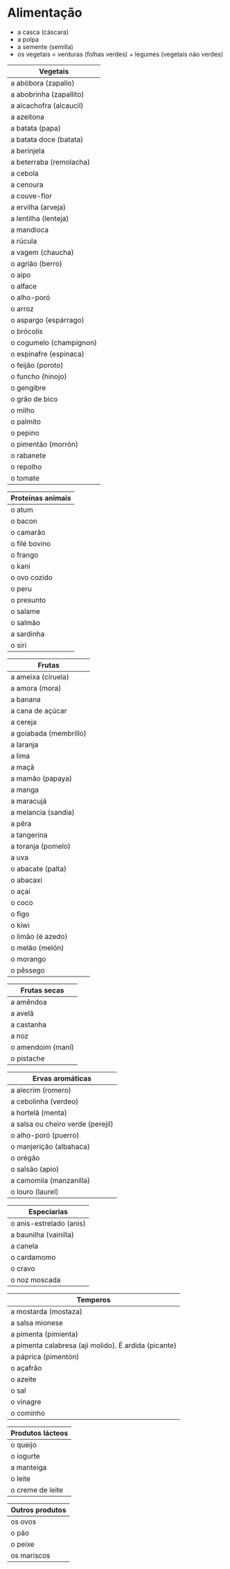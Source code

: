 # Alimentação

* a casca (cáscara)
* a polpa
* a semente (semilla)
* os vegetais = verduras (folhas verdes) + legumes (vegetais não verdes)

| Vegetais |
| -- |
| a abóbora (zapallo) |
| a abobrinha (zapallito) |
| a alcachofra (alcaucil) |
| a azeitona |
| a batata (papa) |
| a batata doce (batata) |
| a berinjela |
| a beterraba (remolacha) |
| a cebola |
| a cenoura |
| a couve-flor |
| a ervilha (arveja) |
| a lentilha (lenteja) |
| a mandioca |
| a rúcula |
| a vagem (chaucha) |
| o agrião (berro) |
| o aipo |
| o alface |
| o alho-poró |
| o arroz |
| o aspargo (espárrago) |
| o brócolis |
| o cogumelo (champignon) |
| o espinafre (espinaca) |
| o feijão (poroto) |
| o funcho (hinojo) |
| o gengibre |
| o grão de bico |
| o milho |
| o palmito |
| o pepino |
| o pimentão (morrón) |
| o rabanete |
| o repolho |
| o tomate |

| Proteínas animais |
| -- |
| o atum |
| o bacon |
| o camarão |
| o filé bovino |
| o frango |
| o kani |
| o ovo cozido |
| o peru |
| o presunto |
| o salame |
| o salmão |
| a sardinha |
| o siri |

| Frutas |
| -- |
| a ameixa (ciruela) |
| a amora (mora) |
| a banana |
| a cana de açúcar |
| a cereja |
| a goiabada (membrillo) |
| a laranja |
| a lima |
| a maçã |
| a mamão (papaya) |
| a manga |
| a maracujá |
| a melancia (sandia) |
| a pêra |
| a tangerina |
| a toranja (pomelo) |
| a uva |
| o abacate (palta) |
| o abacaxi |
| o açaí |
| o coco |
| o figo |
| o kiwi |
| o limão (é azedo) |
| o melão (melón) |
| o morango |
| o pêssego |

| Frutas secas |
| -- |
| a amêndoa |
| a avelã |
| a castanha |
| a noz |
| o amendoim (maní) |
| o pistache |

| Ervas aromáticas |
| -- |
| a alecrim (romero) |
| a cebolinha (verdeo) |
| a hortelã (menta) |
| a salsa ou cheiro verde (perejil) |
| o alho-poró (puerro) |
| o manjerição (albahaca) |
| o orégão |
| o salsão (apio) |
| a camomila (manzanilla) |
| o louro (laurel) |

| Especiarias |
| -- |
| o anis-estrelado (anis) |
| a baunilha (vainilla) |
| a canela |
| o cardamomo |
| o cravo |
| o noz moscada |

| Temperos |
| -- |
| a mostarda (mostaza) |
| a salsa mionese |
| a pimenta (pimienta) |
| a pimenta calabresa (ají  molido). É ardida (picante) |
| a páprica (pimentón) |
| o açafrão |
| o azeite |
| o sal |
| o vinagre |
| o cominho |

| Produtos lácteos |
| -- |
| o queijo |
| o iogurte |
| a manteiga |
| o leite |
| o creme de leite |

| Outros produtos |
| -- |
| os ovos |
| o pão |
| o peixe |
| os mariscos |
